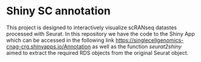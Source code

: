 # Shiny SC annotation

This project is designed to interactively visualize scRANseq datastes processed with Seurat.
In this repository we have the code to the Shiny App which can be accessed in the following link https://singlecellgenomics-cnag-crg.shinyapps.io/Annotation as well as the function *seurat2shiny* aimed to extract the required RDS objects from the original Seurat object.
